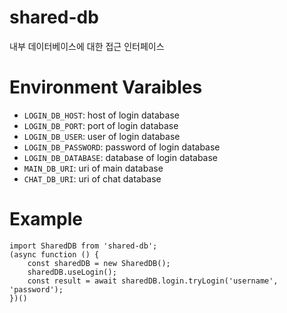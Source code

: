 # shared-db
내부 데이터베이스에 대한 접근 인터페이스

# Environment Varaibles
- `LOGIN_DB_HOST`: host of login database
- `LOGIN_DB_PORT`: port of login database
- `LOGIN_DB_USER`: user of login database
- `LOGIN_DB_PASSWORD`: password of login database
- `LOGIN_DB_DATABASE`: database of login database
- `MAIN_DB_URI`: uri of main database
- `CHAT_DB_URI`: uri of chat database

# Example
```
import SharedDB from 'shared-db';
(async function () {
    const sharedDB = new SharedDB();
    sharedDB.useLogin();
    const result = await sharedDB.login.tryLogin('username', 'password');
})()
```